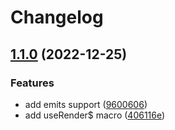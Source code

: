 # Changelog

## [1.1.0](https://github.com/madeofsun/vue-tsx-macros/compare/v1.0.4...v1.1.0) (2022-12-25)


### Features

* add emits support ([9600606](https://github.com/madeofsun/vue-tsx-macros/commit/9600606310263ab80bf972ec008283d9791a235f))
* add useRender$ macro ([406116e](https://github.com/madeofsun/vue-tsx-macros/commit/406116ef661545b682b5f2aa46da43c60c2891bf))
